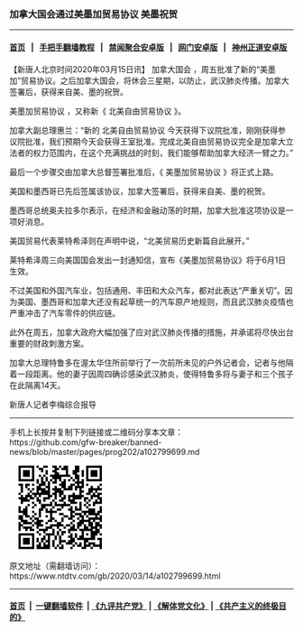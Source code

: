 ### 加拿大国会通过美墨加贸易协议  美墨祝贺
------------------------

#### [首页](https://github.com/gfw-breaker/banned-news/blob/master/README.md) &nbsp;&nbsp;|&nbsp;&nbsp; [手把手翻墙教程](https://github.com/gfw-breaker/guides/wiki) &nbsp;&nbsp;|&nbsp;&nbsp; [禁闻聚合安卓版](https://github.com/gfw-breaker/bn-android) &nbsp;&nbsp;|&nbsp;&nbsp; [网门安卓版](https://github.com/oGate2/oGate) &nbsp;&nbsp;|&nbsp;&nbsp; [神州正道安卓版](https://github.com/SzzdOgate/update) 



<div><div class="post_content" itemprop="articleBody">
 <p>
  【新唐人北京时间2020年03月15日讯】
  <ok href="https://www.ntdtv.com/gb/加拿大国会.htm">
   加拿大国会
  </ok>
  ，周五批准了新的“美墨加”贸易协议。之后加拿大国会，将休会三星期，以防止，武汉肺炎传播。加拿大签署后，获得来自美、墨的祝贺。
 </p>
 <p>
  <ok href="https://www.ntdtv.com/gb/美墨加贸易协议.htm">
   美墨加贸易协议
  </ok>
  ，又称新《
  <ok href="https://www.ntdtv.com/gb/北美自由贸易协议.htm">
   北美自由贸易协议
  </ok>
  》。
 </p>
 <p>
  加拿大副总理惠兰：“新的
  <ok href="https://www.ntdtv.com/gb/北美自由贸易协议.htm">
   北美自由贸易协议
  </ok>
  今天获得下议院批准，刚刚获得参议院批准，我们预期今天会获得王室批准。完成北美自由贸易协议完全是加拿大立法者的权力范围内，在这个充满挑战的时刻，我们能够帮助加拿大经济一臂之力。”
 </p>
 <p>
  最后一个步骤交由加拿大总督签署批准后，《
  <ok href="https://www.ntdtv.com/gb/美墨加贸易协议.htm">
   美墨加贸易协议
  </ok>
  》将正式上路。
 </p>
 <p>
  美国和墨西哥已先后签属该协议，加拿大签署后，获得来自美、墨的祝贺。
 </p>
 <p>
  墨西哥总统奥夫拉多尔表示，在经济和金融动荡的时期，加拿大批准这项协议是一项好消息。
 </p>
 <p>
  美国贸易代表莱特希泽则在声明中说，“北美贸易历史新篇自此展开。”
 </p>
 <p>
  莱特希泽周三向美国国会发出一封通知信，宣布《美墨加贸易协议》将于6月1日生效。
 </p>
 <p>
  不过美国和外国汽车业，包括通用、丰田和大众汽车，都对此表达“严重关切”。因为美国、墨西哥和加拿大还没有起草统一的汽车原产地规则，而且武汉肺炎疫情也严重冲击了汽车零件的供应链。
 </p>
 <p>
  此外在周五，加拿大政府大幅加强了应对武汉肺炎传播的措施，并承诺将尽快出台重要的财政刺激方案。
 </p>
 <p>
  加拿大总理特鲁多在渥太华住所前举行了一次前所未见的户外记者会，记者与他隔着一段距离。他的妻子因周四确诊感染武汉肺炎，使得特鲁多将与妻子和三个孩子在此隔离14天。
 </p>
 <p>
  新唐人记者李梅综合报导
 </p>
 <div class="single_ad">
 </div>
</div>
</div>
<hr/>
手机上长按并复制下列链接或二维码分享本文章：<br/>
https://github.com/gfw-breaker/banned-news/blob/master/pages/prog202/a102799699.md <br/>
<a href='https://github.com/gfw-breaker/banned-news/blob/master/pages/prog202/a102799699.md'><img src='https://github.com/gfw-breaker/banned-news/blob/master/pages/prog202/a102799699.md.png'/></a> <br/>
原文地址（需翻墙访问）：https://www.ntdtv.com/gb/2020/03/14/a102799699.html


------------------------
#### [首页](https://github.com/gfw-breaker/banned-news/blob/master/README.md) &nbsp;|&nbsp; [一键翻墙软件](https://github.com/gfw-breaker/nogfw/blob/master/README.md) &nbsp;| [《九评共产党》](https://github.com/gfw-breaker/9ping.md/blob/master/README.md#九评之一评共产党是什么) | [《解体党文化》](https://github.com/gfw-breaker/jtdwh.md/blob/master/README.md) | [《共产主义的终极目的》](https://github.com/gfw-breaker/gczydzjmd.md/blob/master/README.md)


<img src='http://gfw-breaker.win/banned-news/pages/prog202/a102799699.md' width='0px' height='0px'/>